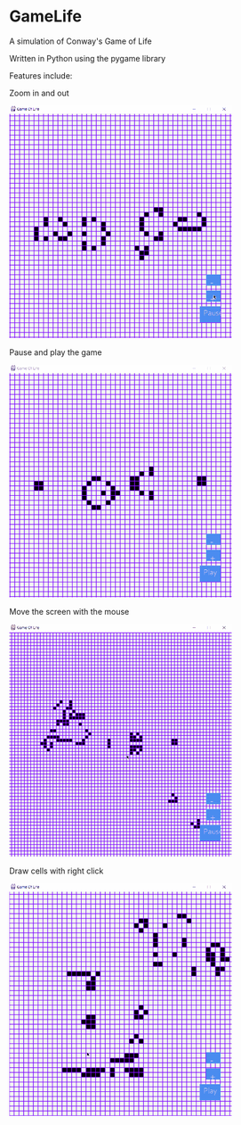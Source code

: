 # GameLife
A simulation of Conway's Game of Life

Written in Python using the pygame library


Features include:


Zoom in and out


![](gifs/zoom_demo.gif)

Pause and play the game


![](gifs/play_demo.gif)

Move the screen with the mouse


![](gifs/movement_demo.gif)

Draw cells with right click


![](gifs/draw_demo.gif)
